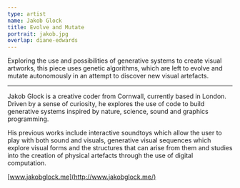 ```yaml
---
type: artist
name: Jakob Glock
title: Evolve and Mutate
portrait: jakob.jpg
overlap: diane-edwards
---
```


Exploring the use and possibilities of generative systems to create visual artworks, this piece uses genetic algorithms, which are left to evolve and mutate autonomously in an attempt to discover new visual artefacts.

---

Jakob Glock is a creative coder from Cornwall, currently based in London. Driven by a sense of curiosity, he explores the use of code to build generative systems inspired by nature, science, sound and graphics programming.

His previous works include interactive soundtoys which allow the user to play with both sound and visuals, generative visual sequences which explore visual forms and the structures that can arise from them and studies into the creation of physical artefacts through the use of digital computation.

[www.jakobglock.me](http://www.jakobglock.me/)
